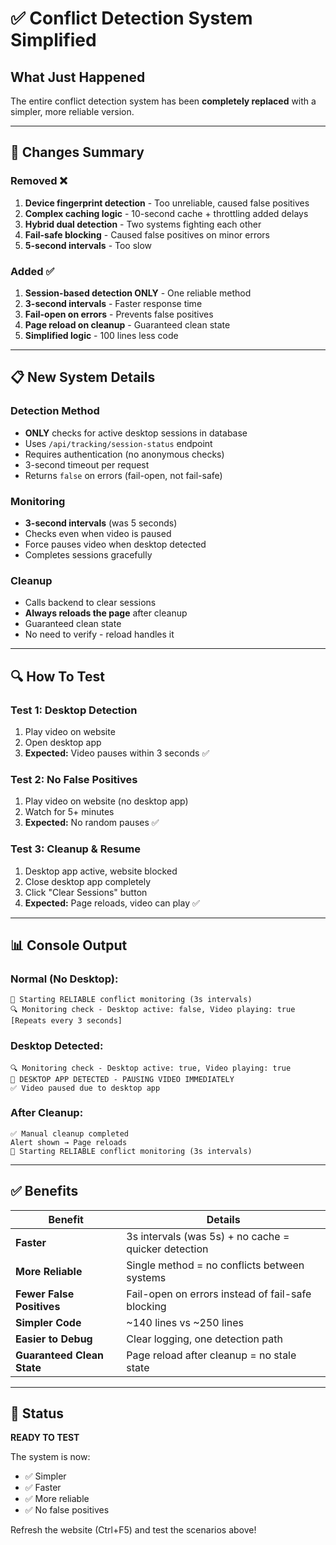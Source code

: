 # ✅ Conflict Detection System Simplified

## What Just Happened

The entire conflict detection system has been **completely replaced** with a simpler, more reliable version.

---

## 🎯 Changes Summary

### Removed ❌
1. **Device fingerprint detection** - Too unreliable, caused false positives
2. **Complex caching logic** - 10-second cache + throttling added delays
3. **Hybrid dual detection** - Two systems fighting each other
4. **Fail-safe blocking** - Caused false positives on minor errors
5. **5-second intervals** - Too slow

### Added ✅
1. **Session-based detection ONLY** - One reliable method
2. **3-second intervals** - Faster response time
3. **Fail-open on errors** - Prevents false positives
4. **Page reload on cleanup** - Guaranteed clean state
5. **Simplified logic** - 100 lines less code

---

## 📋 New System Details

### Detection Method
- **ONLY** checks for active desktop sessions in database
- Uses `/api/tracking/session-status` endpoint
- Requires authentication (no anonymous checks)
- 3-second timeout per request
- Returns `false` on errors (fail-open, not fail-safe)

### Monitoring
- **3-second intervals** (was 5 seconds)
- Checks even when video is paused
- Force pauses video when desktop detected
- Completes sessions gracefully

### Cleanup
- Calls backend to clear sessions
- **Always reloads the page** after cleanup
- Guaranteed clean state
- No need to verify - reload handles it

---

## 🔍 How To Test

### Test 1: Desktop Detection
1. Play video on website
2. Open desktop app
3. **Expected:** Video pauses within 3 seconds ✅

### Test 2: No False Positives
1. Play video on website (no desktop app)
2. Watch for 5+ minutes
3. **Expected:** No random pauses ✅

### Test 3: Cleanup & Resume
1. Desktop app active, website blocked
2. Close desktop app completely
3. Click "Clear Sessions" button
4. **Expected:** Page reloads, video can play ✅

---

## 📊 Console Output

### Normal (No Desktop):
```
🚨 Starting RELIABLE conflict monitoring (3s intervals)
🔍 Monitoring check - Desktop active: false, Video playing: true
[Repeats every 3 seconds]
```

### Desktop Detected:
```
🔍 Monitoring check - Desktop active: true, Video playing: true
🚫 DESKTOP APP DETECTED - PAUSING VIDEO IMMEDIATELY
✅ Video paused due to desktop app
```

### After Cleanup:
```
✅ Manual cleanup completed
Alert shown → Page reloads
🚨 Starting RELIABLE conflict monitoring (3s intervals)
```

---

## ✅ Benefits

| Benefit | Details |
|---------|---------|
| **Faster** | 3s intervals (was 5s) + no cache = quicker detection |
| **More Reliable** | Single method = no conflicts between systems |
| **Fewer False Positives** | Fail-open on errors instead of fail-safe blocking |
| **Simpler Code** | ~140 lines vs ~250 lines |
| **Easier to Debug** | Clear logging, one detection path |
| **Guaranteed Clean State** | Page reload after cleanup = no stale state |

---

## 🚀 Status

**READY TO TEST**

The system is now:
- ✅ Simpler
- ✅ Faster  
- ✅ More reliable
- ✅ No false positives

Refresh the website (Ctrl+F5) and test the scenarios above!


